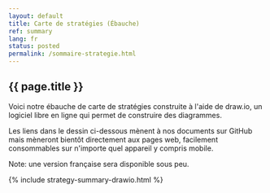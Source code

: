 ```yaml
---
layout: default
title: Carte de stratégies (Ébauche) 
ref: summary
lang: fr
status: posted
permalink: /sommaire-strategie.html
---
```


## {{ page.title }}

Voici notre ébauche de carte de stratégies construite à l'aide de draw.io, un logiciel libre en ligne qui permet de construire des diagrammes.

Les liens dans le dessin ci-dessous mènent à nos documents sur GitHub mais mèneront bientôt directement aux pages web, facilement consommables sur n'importe quel appareil y compris mobile.

Note: une version française sera disponible sous peu.

{% include strategy-summary-drawio.html %}
